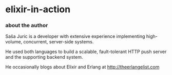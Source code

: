 # elixir-in-action

### about the author

Saša Juric is a developer with extensive experience
implementing high-volume, concurrent, server-side systems.

He used both languages to build a scalable, fault-tolerant
HTTP push server and the supporting backend system.

He occasionally blogs about Elixir and Erlang
at http://theerlangelist.com